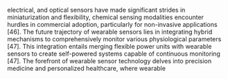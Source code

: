 electrical, and optical sensors have made significant strides in miniaturization and flexibility, chemical
sensing modalities encounter hurdles in commercial adoption, particularly for non-invasive applications
[46]. The future trajectory of wearable sensors lies in integrating hybrid mechanisms to comprehensively
monitor various physiological parameters [47]. This integration entails merging flexible power units with
wearable sensors to create self-powered systems capable of continuous monitoring [47]. The forefront of
wearable sensor technology delves into precision medicine and personalized healthcare, where wearable